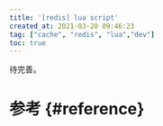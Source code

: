 ```yaml
---
title: '[redis] lua script'
created_at: 2021-03-20 09:46:23
tag: ["cache", "redis", "lua","dev"]
toc: true
---
```


待完善。

# 参考 {#reference}